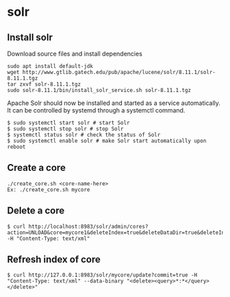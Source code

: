 # solr

## Install solr
Download source files and install dependencies 
```
sudo apt install default-jdk
wget http://www.gtlib.gatech.edu/pub/apache/lucene/solr/8.11.1/solr-8.11.1.tgz
tar zxvf solr-8.11.1.tgz
sudo solr-8.11.1/bin/install_solr_service.sh solr-8.11.1.tgz
```
Apache Solr should now be installed and started as a service automatically. It can be controlled by systemd through a systemctl command.
```
$ sudo systemctl start solr # start Solr
$ sudo systemctl stop solr # stop Solr
$ systemctl status solr # check the status of Solr
$ sudo systemctl enable solr # make Solr start automatically upon reboot
```

## Create a core
```
./create_core.sh <core-name-here>
Ex: ./create_core.sh mycore
```

## Delete a core
```
$ curl http://localhost:8983/solr/admin/cores?action=UNLOAD&core=mycore1&deleteIndex=true&deleteDataDir=true&deleteInstanceDir=true -H "Content-Type: text/xml"
```

## Refresh index of core
```
$ curl http://127.0.0.1:8983/solr/mycore/update?commit=true -H "Content-Type: text/xml" --data-binary "<delete><query>*:*</query></delete>"
```
